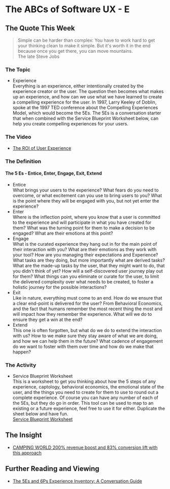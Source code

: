 # The ABCs of Software UX - E

## The Quote This Week
> Simple can be harder than complex: You have to work hard to get your thinking clean to make it simple. But it's worth it in the end because once you get there, you can move mountains.  
> The late Steve Jobs

### The Topic
 - Experience  
   Everything is an experience, either intentionally created by the experience creator or the user.  The question then becomes what makes up an experience, and how can we use what we have learned to create a compelling experience for the user.  In 1997, Larry Keeley of Doblin, spoke at the 1997 TED conference about the Compelling Experiences Model, which would become the 5Es.  The 5Es is a conversation starter that when combined with the Service Blueprint Worksheet below, can help you create compelling experiences for your users.

### The Video 
 - [The ROI of User Experience](https://www.youtube.com/watch?v=O94kYyzqvTc)

### The Definition
#### The 5 Es - Entice, Enter, Engage, Exit, Extend
 - Entice  
   What brings your users to the experience?  What fears do you need to overcome, or what excitement can you use to bring users to you?  What is the point where they will be engaged with you, but not yet enter the experience? 
 - Enter  
   Where is the inflection point, where you know that a user is committed to the experience and will participate in what you have created for them?  What was the turning point for them to make a decision to be engaged?  What are their emotions at this point?
 - Engage  
   What is the curated experience they hang out in for the main point of their interaction with you?  What are their emotions as they work with your tool?  How are you managing their expectations and Experience?  What tasks are they doing, but more importantly what are derived tasks?  What are the made-up tasks by the user, that they might want to do, that you didn't think of yet?  How will a self-discovered user journey play out for them?  What things can you eliminate or curate for the user, to limit the delivered complexity over what needs to be created, to foster a holistic journey for the  possible interactions?
 - Exit  
   Like in nature, everything must come to an end.  How do we ensure that a clear end-point is delivered for the user?  From Behavioral Economics, and the fact that humans remember the most recent thing the most and will impact how they remember the experience.  What will we do to ensure they get a win at the end?
 - Extend  
   This one is often forgotten, but what do we do to extend the interaction with us?  How to we make sure they stay aware of what we are doing, and how we can help them in the future?  What cadence of engagement do we want to foster with them over time and how do we make that happen?

### The Activity 
 - Service Blueprint Worksheet  
   This is a worksheet to get you thinking about how the 5 steps of any experience, captology, behavioral economics, the emotional state of the user, and the things you need to create for them to use to round out a complete experience.  Of course you can have any number of each of the 5Es, but they do go in order.  This tool can be used to map to an existing or a future experience, feel free to use it for either.  Duplicate the sheet below and have fun.  
[Service Blueprint Worksheet](https://docs.google.com/spreadsheets/d/1WNQXRJveIzrFFT19zEvUqmdhIS_vSGm-yemSsFzEOzo/edit?usp=sharing)

## The Insight 
 - [CAMPING WORLD 200% revenue boost and 83% conversion lift with this approach](https://www.experiencedynamics.com/case-studies/camping-world)

## Further Reading and Viewing
 - [The 5Es and 6Ps Experience Inventory: A Conversation Guide](https://medium.com/@dastillman/the-5es-and-6ps-experience-inventory-a-conversation-guide-849696b5dc70)
